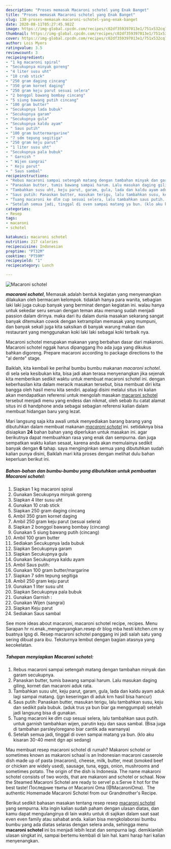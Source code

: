 ```yaml
---
description: "Proses memasak Macaroni schotel yang Enak Banget"
title: "Proses memasak Macaroni schotel yang Enak Banget"
slug: 130-proses-memasak-macaroni-schotel-yang-enak-banget
date: 2020-08-11T05:27:45.982Z
image: https://img-global.cpcdn.com/recipes/c02df359397013e1/751x532cq70/macaroni-schotel-foto-resep-utama.jpg
thumbnail: https://img-global.cpcdn.com/recipes/c02df359397013e1/751x532cq70/macaroni-schotel-foto-resep-utama.jpg
cover: https://img-global.cpcdn.com/recipes/c02df359397013e1/751x532cq70/macaroni-schotel-foto-resep-utama.jpg
author: Lois Myers
ratingvalue: 3.5
reviewcount: 3
recipeingredient:
- "1 kg macaroni spiral"
- "Secukupnya minyak goreng"
- "4 liter susu uht"
- "10 crab stick"
- "250 gram daging cincang"
- "350 gram kornet daging"
- "250 gram keju parut sesuai selera"
- "2 bonggol bawang bombay cincang"
- "5 siung bawang putih cincang"
- "100 gram butter"
- "Secukupnya lada bubuk"
- "Secukupnya garam"
- "Secukupnya gula"
- "Secukupnya kaldu ayam"
- " Saus putih"
- "100 gram buttermargarine"
- "7 sdm tepung segitiga"
- "250 gram keju parut"
- "1 liter susu uht"
- "Secukupnya pala bubuk"
- " Garnish "
- " Wijen sangrai"
- " Keju parut"
- " Saus sambal"
recipeinstructions:
- "Rebus macaroni sampai setengah matang dengan tambahan minyak dan garam secukupnya."
- "Panaskan butter, tumis bawang sampai harum. Lalu masukan daging giling, kornet dan macaroni aduk rata."
- "Tambahkan susu uht, keju parut, garam, gula, lada dan kaldu ayam aduk lagi sampai matang. (jgn keseringan di aduk krn hasil bisa hancur)"
- "Saus putih: Panaskan butter, masukan terigu, lalu tambahkan susu, keju dan sedikit pala bubuk. (aduk trus ya bun biar ga menggumpal) setelah jadi langsung bisa di gunakan."
- "Tuang macaroni ke dlm cup sesuai selera, lalu tambahkan saus putih. untuk garnish tambahkan wijen, parutin keju dan saus sambal. (Bisa juga di tambahan parsley/oregano biar cantik ada warnanya)"
- "Setelah semua jadi, tinggal di oven sampai matang ya bun. (klo aku kisaran 30-40 menit dgn api sedang)"
categories:
- Resep
tags:
- macaroni
- schotel

katakunci: macaroni schotel 
nutrition: 217 calories
recipecuisine: Indonesian
preptime: "PT32M"
cooktime: "PT59M"
recipeyield: "1"
recipecategory: Lunch

---
```



![Macaroni schotel](https://img-global.cpcdn.com/recipes/c02df359397013e1/751x532cq70/macaroni-schotel-foto-resep-utama.jpg)

<b><i>macaroni schotel</i></b>, Memasak adalah bentuk kegiatan yang menyenangkan dilakukan oleh bermacam kelompok. tidaklah hanya para wanita, sebagian laki laki juga cukup banyak yang berminat dengan kegiatan ini. walau hanya untuk sekedar seru seruan dengan teman atau memang sudah menjadi passion dalam dirinya. maka dari itu dalam dunia masakan sekarang sangat banyak ditemukan cowok dengan ketrampilan memasak yang mumpuni, dan banyak sekali juga kita saksikan di banyak warung makan dan restaurant yang menggunakan koki laki laki sebagai koki terbaik nya.

Macaroni schotel merupakan makanan yang berbahan dasar dari makaroni. Macaroni schotel nggak harus dipanggang lho ada juga yang dikukus bahkan digoreng. Prepare macaroni according to package directions to the &#34;al dente&#34; stage.

Baiklah, kita kembali ke perihal bumbu bumbu makanan <i>macaroni schotel</i>. di sela sela kesibukan kita, bisa jadi akan terasa menyenangkan jika sejenak kita memberikan sedikit waktu untuk membuat macaroni schotel ini. dengan keberhasilan kita dalam meracik masakan tersebut, bisa membuat diri kita bangga oleh hasil menu kita sendiri. apalagi disini melalui situs ini kalian akan mendapatkan referensi untuk mengolah masakan <u>macaroni schotel</u> tersebut menjadi menu yang endess dan nikmat, oleh sebab itu catat alamat situs ini di handphone anda sebagai sebagian referensi kalian dalam membuat hidangan baru yang lezat.


Mari langsung saja kita awali untuk menyediakan barang barang yang dibutuhkan dalam membuat makanan <u><i>macaroni schotel</i></u> ini. setidaknya bisa disiapkan <b>24</b> bahan bahan yang diperlukan untuk masakan ini. agar berikutnya dapat membuahkan rasa yang enak dan sempurna. dan juga sempatkan waktu kalian sesaat, karena anda akan memulainya sedikit banyak dengan <b>6</b> tahap. saya menginginkan semua yang dibutuhkan sudah kalian punya disini, Baiklah mari kita proses dengan melihat dulu bahan keperluan berikut ini.

<!--inarticleads1-->

##### Bahan-bahan dan bumbu-bumbu yang dibutuhkan untuk pembuatan Macaroni schotel:

1. Siapkan 1 kg macaroni spiral
1. Gunakan Secukupnya minyak goreng
1. Siapkan 4 liter susu uht
1. Gunakan 10 crab stick
1. Siapkan 250 gram daging cincang
1. Ambil 350 gram kornet daging
1. Ambil 250 gram keju parut (sesuai selera)
1. Siapkan 2 bonggol bawang bombay (cincang)
1. Gunakan 5 siung bawang putih (cincang)
1. Ambil 100 gram butter
1. Sediakan Secukupnya lada bubuk
1. Siapkan Secukupnya garam
1. Siapkan Secukupnya gula
1. Gunakan Secukupnya kaldu ayam
1. Ambil  Saus putih:
1. Gunakan 100 gram butter/margarine
1. Siapkan 7 sdm tepung segitiga
1. Ambil 250 gram keju parut
1. Gunakan 1 liter susu uht
1. Siapkan Secukupnya pala bubuk
1. Gunakan  Garnish :
1. Gunakan  Wijen (sangrai)
1. Siapkan  Keju parut
1. Sediakan  Saus sambal


See more ideas about macaroni, macaroni schotel recipe, recipes. Menu Sarapan hr ni.enak.,mengenyangkan.resep dr blog mba hesti kitchen.cm sy buatnya lgsg di. Resep macaroni schotel panggang ini jadi salah satu yang sering dibuat para ibu. Teksturnya lembut dengan bagian atasnya yang kecokelatan. 

<!--inarticleads2-->

##### Tahapan menyiapkan Macaroni schotel:

1. Rebus macaroni sampai setengah matang dengan tambahan minyak dan garam secukupnya.
1. Panaskan butter, tumis bawang sampai harum. Lalu masukan daging giling, kornet dan macaroni aduk rata.
1. Tambahkan susu uht, keju parut, garam, gula, lada dan kaldu ayam aduk lagi sampai matang. (jgn keseringan di aduk krn hasil bisa hancur)
1. Saus putih: Panaskan butter, masukan terigu, lalu tambahkan susu, keju dan sedikit pala bubuk. (aduk trus ya bun biar ga menggumpal) setelah jadi langsung bisa di gunakan.
1. Tuang macaroni ke dlm cup sesuai selera, lalu tambahkan saus putih. untuk garnish tambahkan wijen, parutin keju dan saus sambal. (Bisa juga di tambahan parsley/oregano biar cantik ada warnanya)
1. Setelah semua jadi, tinggal di oven sampai matang ya bun. (klo aku kisaran 30-40 menit dgn api sedang)


Mau membuat resep macaroni schotel di rumah? Makaroni schotel or sometimes known as makaroni schaal is an Indonesian macaroni casserole dish made up of pasta (macaroni), cheese, milk, butter, meat (smoked beef or chicken are widely used), sausage, tuna, eggs, onion, mushrooms and sometimes potato. The origin of the dish is Indonesia. The name makaroni schotel consists of two words, that are makaroni and schotel or schaal. Now the Steamed Macaroni Schotel are ready to serve! p.s:Serve it hot for the best taste! Последние твиты от Macaroni Oma (@MacaroniOma). ‍ The authentic Homemade Macaroni Schotel from our Grandmother&#39;s Recipe. 

Berikut sedikit bahasan masakan tentang resep resep <u>macaroni schotel</u> yang sempurna. kita ingin kalian sudah paham dengan ulasan diatas, dan kamu dapat mengulanginya di lain waktu untuk di sajikan dalam saat saat even even family atau sahabat anda. kalian bisa mengkolaborasi bumbu bumbu yang ada diatas selaras dengan selera anda, sehingga menu <b>macaroni schotel</b> ini bs menjadi lebih lezat dan sempurna lagi. demikianlah ulasan singkat ini, sampai bertemu kembali di lain hal. kami harap hari kalian menyenangkan.
